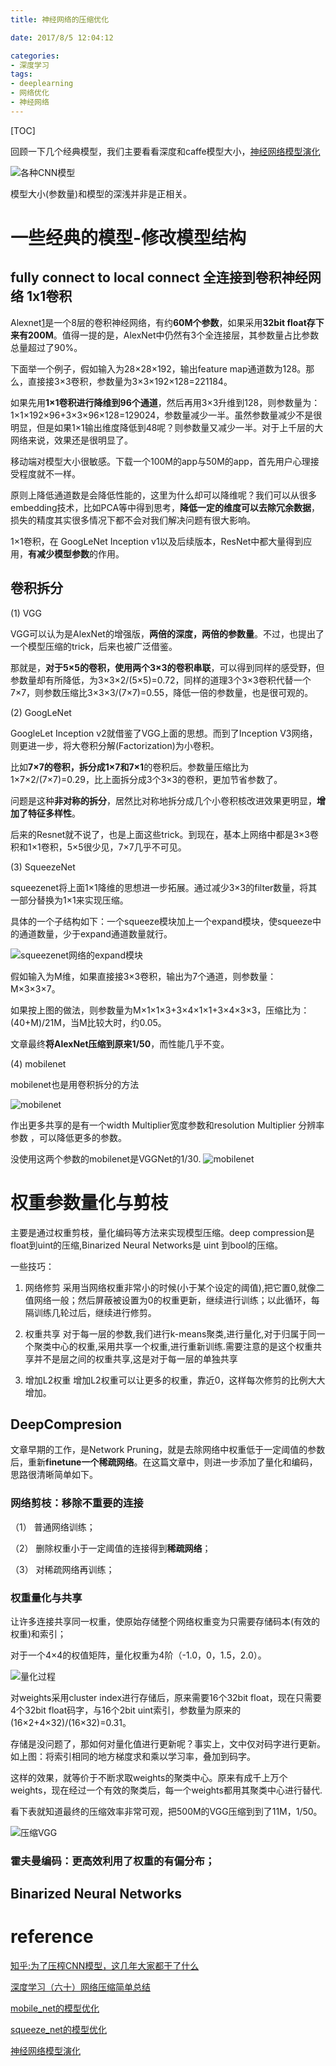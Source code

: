 ```yaml
---
title: 神经网络的压缩优化

date: 2017/8/5 12:04:12

categories:
- 深度学习
tags:
- deeplearning
- 网络优化
- 神经网络
---
```

[TOC]

回顾一下几个经典模型，我们主要看看深度和caffe模型大小，[神经网络模型演化](https://dragonfive.github.io/2017-07-05/deep_learning_model/)

![各种CNN模型][1]

模型大小(参数量)和模型的深浅并非是正相关。

<!--more-->

# 一些经典的模型-修改模型结构

## fully connect to local connect 全连接到卷积神经网络  1x1卷积
Alexnet[1]是一个8层的卷积神经网络，有约**60M个参数**，如果采用**32bit float存下来有200M**。值得一提的是，AlexNet中仍然有3个全连接层，其参数量占比参数总量超过了90%。

下面举一个例子，假如输入为28×28×192，输出feature map通道数为128。那么，直接接3×3卷积，参数量为3×3×192×128=221184。

如果先用**1×1卷积进行降维到96个通道**，然后再用3×3升维到128，则参数量为：1×1×192×96+3×3×96×128=129024，参数量减少一半。虽然参数量减少不是很明显，但是如果1×1输出维度降低到48呢？则参数量又减少一半。对于上千层的大网络来说，效果还是很明显了。

移动端对模型大小很敏感。下载一个100M的app与50M的app，首先用户心理接受程度就不一样。

原则上降低通道数是会降低性能的，这里为什么却可以降维呢？我们可以从很多embedding技术，比如PCA等中得到思考，**降低一定的维度可以去除冗余数据**，损失的精度其实很多情况下都不会对我们解决问题有很大影响。

1×1卷积，在 GoogLeNet Inception v1以及后续版本，ResNet中都大量得到应用，**有减少模型参数**的作用。

## 卷积拆分 

(1) VGG

VGG可以认为是AlexNet的增强版，**两倍的深度，两倍的参数量**。不过，也提出了一个模型压缩的trick，后来也被广泛借鉴。

那就是，**对于5×5的卷积，使用两个3×3的卷积串联**，可以得到同样的感受野，但参数量却有所降低，为3×3×2/(5×5)=0.72，同样的道理3个3×3卷积代替一个7×7，则参数压缩比3×3×3/(7×7)=0.55，降低一倍的参数量，也是很可观的。

(2) GoogLeNet

GoogleLet Inception v2就借鉴了VGG上面的思想。而到了Inception V3网络，则更进一步，将大卷积分解(Factorization)为小卷积。

比如**7×7的卷积，拆分成1×7和7×1**的卷积后。参数量压缩比为1×7×2/(7×7)=0.29，比上面拆分成3个3×3的卷积，更加节省参数了。

问题是这种**非对称的拆分**，居然比对称地拆分成几个小卷积核改进效果更明显，**增加了特征多样性**。

后来的Resnet就不说了，也是上面这些trick。到现在，基本上网络中都是3×3卷积和1×1卷积，5×5很少见，7×7几乎不可见。

(3) SqueezeNet

squeezenet将上面1×1降维的思想进一步拓展。通过减少3×3的filter数量，将其一部分替换为1×1来实现压缩。

具体的一个子结构如下：一个squeeze模块加上一个expand模块，使squeeze中的通道数量，少于expand通道数量就行。

![squeezenet网络的expand模块][2]

假如输入为M维，如果直接接3×3卷积，输出为7个通道，则参数量：M×3×3×7。

如果按上图的做法，则参数量为M×1×1×3+3×4×1×1+3×4×3×3，压缩比为：(40+M)/21M，当M比较大时，约0.05。

文章最终**将AlexNet压缩到原来1/50**，而性能几乎不变。

(4) mobilenet

mobilenet也是用卷积拆分的方法 

![mobilenet][3]


作出更多共享的是有一个width Multiplier宽度参数和resolution Multiplier 分辨率参数 ，可以降低更多的参数。

没使用这两个参数的mobilenet是VGGNet的1/30.
![mobilenet][4]


# 权重参数量化与剪枝
主要是通过权重剪枝，量化编码等方法来实现模型压缩。deep compression是float到uint的压缩,Binarized Neural Networks是 uint 到bool的压缩。

一些技巧：
1. 网络修剪
采用当网络权重非常小的时候(小于某个设定的阈值),把它置0,就像二值网络一般；然后屏蔽被设置为0的权重更新，继续进行训练；以此循环，每隔训练几轮过后，继续进行修剪。

2. 权重共享
对于每一层的参数,我们进行k-means聚类,进行量化,对于归属于同一个聚类中心的权重,采用共享一个权重,进行重新训练.需要注意的是这个权重共享并不是层之间的权重共享,这是对于每一层的单独共享

3. 增加L2权重
增加L2权重可以让更多的权重，靠近0，这样每次修剪的比例大大增加。


## DeepCompresion
文章早期的工作，是Network Pruning，就是去除网络中权重低于一定阈值的参数后，重新**finetune一个稀疏网络**。在这篇文章中，则进一步添加了量化和编码，思路很清晰简单如下。

### 网络剪枝：移除不重要的连接
（1） 普通网络训练；

（2） 删除权重小于一定阈值的连接得到**稀疏网络**；

（3） 对稀疏网络再训练；

### 权重量化与共享
让许多连接共享同一权重，使原始存储整个网络权重变为只需要存储码本(有效的权重)和索引；

对于一个4×4的权值矩阵，量化权重为4阶（-1.0，0，1.5，2.0）。

![量化过程][5]

对weights采用cluster index进行存储后，原来需要16个32bit float，现在只需要4个32bit float码字，与16个2bit uint索引，参数量为原来的(16×2+4×32)/(16×32)=0.31。

存储是没问题了，那如何对量化值进行更新呢？事实上，文中仅对码字进行更新。如上图：将索引相同的地方梯度求和乘以学习率，叠加到码字。

这样的效果，就等价于不断求取weights的聚类中心。原来有成千上万个weights，现在经过一个有效的聚类后，每一个weights都用其聚类中心进行替代.

看下表就知道最终的压缩效率非常可观，把500M的VGG压缩到到了11M，1/50。


![压缩VGG][6]

### 霍夫曼编码：更高效利用了权重的有偏分布；


## Binarized Neural Networks




# reference

[知乎:为了压榨CNN模型，这几年大家都干了什么](https://zhuanlan.zhihu.com/p/25797790)

[ 深度学习（六十）网络压缩简单总结](http://blog.csdn.net/hjimce/article/details/51564774)

[mobile_net的模型优化](https://dragonfive.github.io/2017-07-17/mobilenets/)


[squeeze_net的模型优化](https://dragonfive.github.io/2017-07-20/squeeze_net/)

[神经网络模型演化](https://dragonfive.github.io/2017-07-05/deep_learning_model/)


  [1]: https://www.github.com/DragonFive/CVBasicOp/raw/master/1502693251377.jpg
  [2]: https://www.github.com/DragonFive/CVBasicOp/raw/master/1502694686047.jpg
  [3]: https://www.github.com/DragonFive/CVBasicOp/raw/master/1502694868072.jpg
  [4]: https://www.github.com/DragonFive/CVBasicOp/raw/master/1502695760857.jpg
  [5]: https://www.github.com/DragonFive/CVBasicOp/raw/master/1502698285109.jpg
  [6]: https://www.github.com/DragonFive/CVBasicOp/raw/master/1502698400878.jpg
